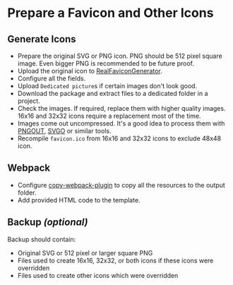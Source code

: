 # Prepare a Favicon and Other Icons
## Generate Icons

- Prepare the original SVG or PNG icon. PNG should be 512 pixel square image. Even bigger PNG is recommended to be future proof.
- Upload the original icon to [RealFaviconGenerator](https://realfavicongenerator.net/).
- Configure all the fields.
- Upload `Dedicated picture`s if certain images don't look good.
- Download the package and extract files to a dedicated folder in a project.
- Check the images. If required, replace them with higher quality images. 16x16 and 32x32 icons require a replacement most of the time.
- Images come out uncompressed. It's a good idea to process them with [PNGOUT](http://advsys.net/ken/utils.htm), [SVGO](https://github.com/svg/svgo) or similar tools.
- Recompile `favicon.ico` from 16x16 and 32x32 icons to exclude 48x48 icon.

## Webpack

- Configure [copy-webpack-plugin](https://github.com/kevlened/copy-webpack-plugin) to copy all the resources to the output folder.
- Add provided HTML code to the template.

## Backup *(optional)*

Backup should contain:

- Original SVG or 512 pixel or larger square PNG
- Files used to create 16x16, 32x32, or both icons if these icons were overridden
- Files used to create other icons which were overridden
